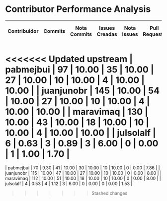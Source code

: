 # Contributor Performance Analysis

| Contribuidor | Commits | Nota Commits | Issues Creadas | Nota Issues | Pull Requests | Nota Pull Requests | Workflows | Nota Workflows | Tipos de Tests | Nota Tests | Nota Final |
|--------------|---------|--------------|----------------|------------|---------------|---------------------|-----------|---------------|-------|-----------|-----------|
<<<<<<< Updated upstream
| pabmejbui | 97 | 10.00 | 35 | 10.00 | 27 | 10.00 | 10 | 10.00 | 4 | 10.00 | 10.00 |
| juanjunobr | 145 | 10.00 | 54 | 10.00 | 27 | 10.00 | 10 | 10.00 | 4 | 10.00 | 10.00 |
| maravimaq | 130 | 10.00 | 43 | 10.00 | 18 | 10.00 | 10 | 10.00 | 4 | 10.00 | 10.00 |
| julsolalf | 6 | 0.63 | 3 | 0.89 | 3 | 6.00 | 0 | 0.00 | 1 | 1.00 | 1.70 |
=======
| pabmejbui | 70 | 9.30 | 41 | 10.00 | 30 | 10.00 | 10 | 10.00 | 0 | 0.00 | 7.86 |
| juanjunobr | 115 | 10.00 | 47 | 10.00 | 27 | 10.00 | 10 | 10.00 | 0 | 0.00 | 8.00 |
| maravimaq | 112 | 10.00 | 51 | 10.00 | 18 | 10.00 | 10 | 10.00 | 0 | 0.00 | 8.00 |
| julsolalf | 4 | 0.53 | 4 | 1.12 | 3 | 6.00 | 0 | 0.00 | 0 | 0.00 | 1.53 |
>>>>>>> Stashed changes
